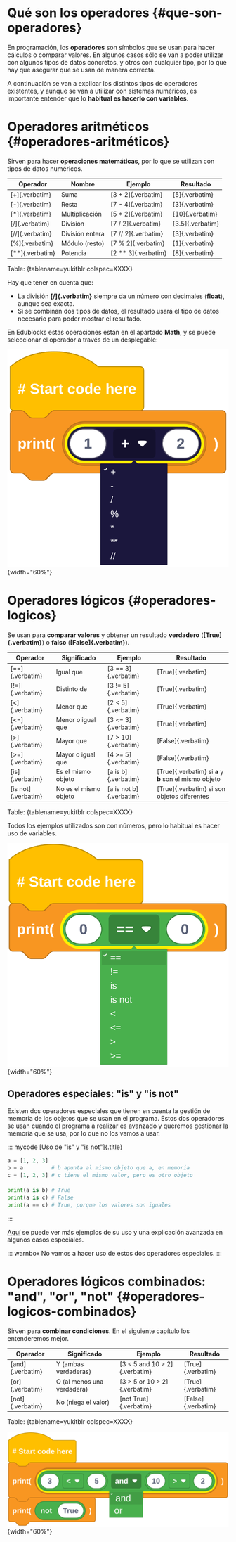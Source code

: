 
# Qué son los operadores {#que-son-operadores}

En programación, los **operadores** son símbolos que se usan para hacer cálculos o comparar valores. En algunos casos sólo se van a poder utilizar con algunos tipos de datos concretos, y otros con cualquier tipo, por lo que hay que asegurar que se usan de manera correcta.

A continuación se van a explicar los distintos tipos de operadores existentes, y aunque se van a utilizar con sistemas numéricos, es importante entender que lo **habitual es hacerlo con variables**.


# Operadores aritméticos {#operadores-aritméticos}

Sirven para hacer **operaciones matemáticas**, por lo que se utilizan con tipos de datos numéricos.

| Operador        | Nombre          | Ejemplo       | Resultado     |
|-----------------|-----------------|---------------|---------------|
| [+]{.verbatim}  | Suma            | [3 + 2]{.verbatim}  | [5]{.verbatim}   |
| [-]{.verbatim}  | Resta           | [7 - 4]{.verbatim}  | [3]{.verbatim}   |
| [*]{.verbatim}  | Multiplicación  | [5 * 2]{.verbatim}  | [10]{.verbatim}  |
| [/]{.verbatim}  | División        | [7 / 2]{.verbatim}  | [3.5]{.verbatim} |
| [//]{.verbatim} | División entera | [7 // 2]{.verbatim} | [3]{.verbatim}   |
| [%]{.verbatim}  | Módulo (resto)  | [7 % 2]{.verbatim}  | [1]{.verbatim}   |
| [**]{.verbatim} | Potencia        | [2 ** 3]{.verbatim} | [8]{.verbatim}   |

Table: {tablename=yukitblr colspec=XXXX}

Hay que tener en cuenta que:

- La división **[/]{.verbatim}** siempre da un número con decimales (**float**), aunque sea exacta.
- Si se combinan dos tipos de datos, el resultado usará el tipo de datos necesario para poder mostrar el resultado.

En Edublocks estas operaciones están en el apartado **Math**, y se puede seleccionar el operador a través de un desplegable:

![](img/introduccion_programacion/edublocks/edublocks_operators_arithmetic.png){width="60%"}


# Operadores lógicos {#operadores-logicos}

Se usan para **comparar valores** y obtener un resultado **verdadero** (**[True]{.verbatim}**) o **falso** (**[False]{.verbatim}**).

| Operador | Significado  | Ejemplo  | Resultado  |
|----------|--------------|----------|------------|
| [==]{.verbatim}     | Igual que             | [3 == 3]{.verbatim}     | [True]{.verbatim}  |
| [!=]{.verbatim}     | Distinto de           | [3 != 5]{.verbatim}     | [True]{.verbatim}  |
| [<]{.verbatim}      | Menor que             | [2 < 5]{.verbatim}      | [True]{.verbatim}  |
| [<=]{.verbatim}     | Menor o igual que     | [3 <= 3]{.verbatim}     | [True]{.verbatim}  |
| [>]{.verbatim}      | Mayor que             | [7 > 10]{.verbatim}     | [False]{.verbatim} |
| [>=]{.verbatim}     | Mayor o igual que     | [4 >= 5]{.verbatim}     | [False]{.verbatim} |
| [is]{.verbatim}     | Es el mismo objeto    | [a is b]{.verbatim}     | [True]{.verbatim} si **a** y **b** son el mismo objeto |
| [is not]{.verbatim} | No es el mismo objeto | [a is not b]{.verbatim} | [True]{.verbatim} si son objetos diferentes |

Table: {tablename=yukitblr colspec=XXXX}

Todos los ejemplos utilizados son con números, pero lo habitual es hacer uso de variables.

![](img/introduccion_programacion/edublocks/edublocks_operators_logic.png){width="60%"}

## Operadores especiales: "is" y "is not"

Existen dos operadores especiales que tienen en cuenta la gestión de memoria de los objetos que se usan en el programa. Estos dos operadores se usan cuando el programa a realizar es avanzado y queremos gestionar la memoria que se usa, por lo que no los vamos a usar.

::: mycode
[Uso de "is" y "is not"]{.title}

```python
a = [1, 2, 3]
b = a         # b apunta al mismo objeto que a, en memoria
c = [1, 2, 3] # c tiene el mismo valor, pero es otro objeto

print(a is b) # True
print(a is c) # False
print(a == c) # True, porque los valores son iguales
```
:::

[Aquí](https://w3schools.tech/tutorial/python/python_identity_operators) se puede ver más ejemplos de su uso y una explicación avanzada en algunos casos especiales.

::: warnbox
No vamos a hacer uso de estos dos operadores especiales.
:::


# Operadores lógicos combinados: "and", "or", "not" {#operadores-logicos-combinados}

Sirven para **combinar condiciones**. En el siguiente capítulo los entenderemos mejor.

| Operador | Significado  | Ejemplo    | Resultado  |
|----------|--------------|------------|------------|
| [and]{.verbatim} | Y (ambas verdaderas)  | [3 < 5 and 10 > 2]{.verbatim}     | [True]{.verbatim}  |
| [or]{.verbatim}  | O (al menos una verdadera) | [3 > 5 or 10 > 2]{.verbatim} | [True]{.verbatim}  |
| [not]{.verbatim} | No (niega el valor)  | [not True]{.verbatim}              | [False]{.verbatim} |

Table: {tablename=yukitblr colspec=XXXX}

![](img/introduccion_programacion/edublocks/edublocks_operators_logic2.png){width="60%"}


